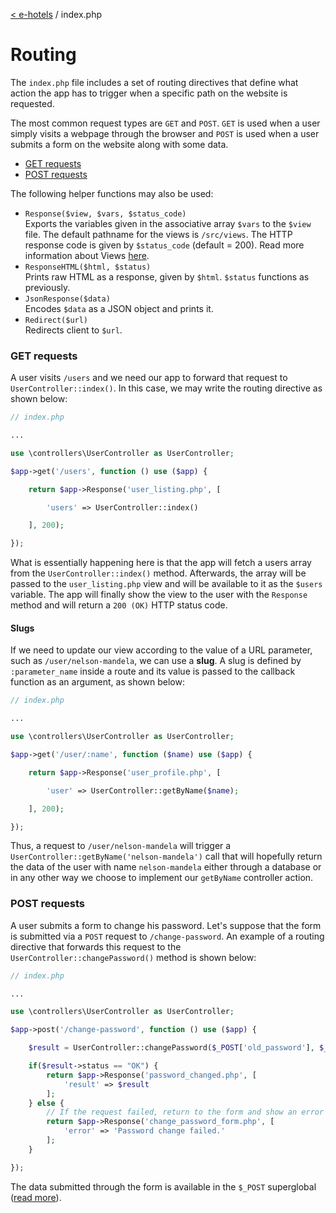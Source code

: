 [< e-hotels](index.md) / index.php

# Routing

The `index.php` file includes a set of routing directives that define what action the app has to trigger when a specific path on the website is requested.

The most common request types are `GET` and `POST`. `GET` is used when a user simply visits a webpage through the browser and `POST` is used when a user submits a form on the website along with some data.

* [GET requests](#get-requests)
* [POST requests](#post-requests)

The following helper functions may also be used:
* `Response($view, $vars, $status_code)`  
    Exports the variables given in the associative array `$vars` to the `$view` file. The default pathname for the views is `/src/views`. The HTTP response code is given by `$status_code` (default = 200). Read more information about Views [here](views.md).
* `ResponseHTML($html, $status)`  
    Prints raw HTML as a response, given by `$html`. `$status` functions as previously.
* `JsonResponse($data)`  
    Encodes `$data` as a JSON object and prints it.
* `Redirect($url)`  
    Redirects client to `$url`.

### GET requests

A user visits `/users` and we need our app to forward that request to `UserController::index()`. In this case, we may write the routing directive as shown below:

```php
// index.php

...

use \controllers\UserController as UserController;

$app->get('/users', function () use ($app) {

    return $app->Response('user_listing.php', [

        'users' => UserController::index()

    ], 200);

});
```

What is essentially happening here is that the app will fetch a users array from the `UserController::index()` method. Afterwards, the array will be passed to the `user_listing.php` view and will be available to it as the `$users` variable. The app will finally show the view to the user with the `Response` method and will return a `200 (OK)` HTTP status code.

#### Slugs

If we need to update our view according to the value of a URL parameter, such as `/user/nelson-mandela`, we can use a **slug**. A slug is defined by `:parameter_name` inside a route and its value is passed to the callback function as an argument, as shown below:

```php
// index.php

...

use \controllers\UserController as UserController;

$app->get('/user/:name', function ($name) use ($app) {

    return $app->Response('user_profile.php', [

        'user' => UserController::getByName($name);

    ], 200);

});
```

Thus, a request to `/user/nelson-mandela` will trigger a `UserController::getByName('nelson-mandela')` call that will hopefully return the data of the user with name `nelson-mandela` either through a database or in any other way we choose to implement our `getByName` controller action.

### POST requests

A user submits a form to change his password. Let's suppose that the form is submitted via a `POST` request to `/change-password`. An example of a routing directive that forwards this request to the `UserController::changePassword()` method is shown below:

```php
// index.php

...

use \controllers\UserController as UserController;

$app->post('/change-password', function () use ($app) {

    $result = UserController::changePassword($_POST['old_password'], $_POST['new_password']);

    if($result->status == "OK") {
        return $app->Response('password_changed.php', [
            'result' => $result
        ];
    } else {
        // If the request failed, return to the form and show an error
        return $app->Response('change_password_form.php', [
            'error' => 'Password change failed.'
        ];
    }

});
```

The data submitted through the form is available in the `$_POST` superglobal ([read more](https://www.w3schools.com/php/php_forms.asp)).